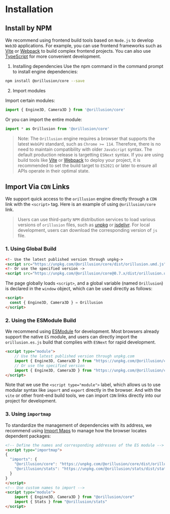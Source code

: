 # Installation

## Install by NPM
We recommend using frontend build tools based on `Node.js` to develop `Web3D` applications. For example, you can use frontend frameworks such as [Vite](https://vitejs.dev/) or [Webpack](https://webpack.js.org/) to build complex frontend projects. You can also use [TypeScript](https://www.typescriptlang.org/) for more convenient development.

1. Installing dependencies
Use the npm command in the command prompt to install engine dependencies:
```bash
npm install @orillusion/core --save
```
2. Import modules

Import certain modules:
```ts
import { Engine3D, Camera3D } from '@orillusion/core'
```
Or you can import the entire module:
```ts
import * as Orillusion from '@orillusion/core'
```

> Note: The `Orillusion` engine requires a browser that supports the latest `WebGPU` standard, such as `Chrome >= 114`. Therefore, there is no need to maintain compatibility with older `JavaScript` syntax. The default production release is targetting `ESNext` syntax. If you are using build tools like [Vite](https://vitejs.dev/) or [Webpack](https://webpack.js.org/) to deploy your project, it is recommended to set the build target to `ES2021` or later to ensure all APIs operate in their optimal state.

## Import Via `CDN` Links
We support quick access to the `orillusion` engine directly through a `CDN` link with the `<script>` tag. Here is an example of using `@orillusion/core` link.
> Users can use third-party `NPM` distribution services to load various versions of `orillusion` files, such as [unpkg](https://unpkg.com/@orillusion/core) or [jsdelivr](https://www.jsdelivr.com/package/npm/@orillusion/core). For local development, users can download the corresponding version of `js` file.

### 1. Using Global Build 
```html
<!- Use the latest published version through unpkg->
<script src="https://unpkg.com/@orillusion/core/dist/orillusion.umd.js"></script>
<!- Or use the specified version ->
<script src="https://unpkg.com/@orillusion/core@0.7.x/dist/orillusion.umd.js"></script>
```
The page globally loads `<script>`, and a global variable (named `Orillusion`) is declared in the `window` object, which can be used directly as follows:
```html
<script>
  const { Engine3D, Camera3D } = Orillusion
</script>
```

### 2. Using the ESModule Build
We recommend using [ESModule](https://developer.mozilla.org/zh-CN/docs/Web/JavaScript/Guide/Modules) for development. Most browsers already support the native `ES` module, and users can directly import the `orillusion.es.js` build that complies with `ESNext` for rapid development.

```html
<script type="module">
    // Use the latest published version through unpkg.com 
    import { Engine3D, Camera3D } from "https://unpkg.com/@orillusion/core/dist/orillusion.es.js"
    // Or use the specified version
    import { Engine3D, Camera3D } from "https://unpkg.com/@orillusion/core@0.7.x/dist/orillusion.es.js" 
</script>
```

Note that we use the `<script type="module">` label, which allows us to use modular syntax like `import` and `export` directly in the browser. And with the `vite` or other front-end build tools, we can import `CDN` links directly into our project for development.

### 3. Using `importmap`
To standardize the management of dependencies with its address, we recommend using [Import Maps](https://caniuse.com/import-maps) to manage how the browser locates dependent packages:
```html
<!-- Define the names and corresponding addresses of the ES module -->
<script type="importmap">
{
  "imports": {
    "@orillusion/core": "https://unpkg.com/@orillusion/core/dist/orillusion.es.js",
    "@orillusion/stats": "https://unpkg.com/@orillusion/stats/dist/stats.es.js"
  }
}
</script>
<!-- Use custom names to import -->
<script type="module">
    import { Engine3D, Camera3D } from "@orillusion/core"
    import { Stats } from "@orillusion/stats"
</script>
```